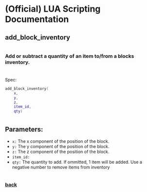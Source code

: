 
# (Official) LUA Scripting Documentation

## add_block_inventory
#
### Add or subtract a quantity of an item to/from a blocks inventory.
#
Spec:
```lua
add_block_inventory(
	x,
	y,
	z,
	item_id,
	qty)
```
#
## Parameters:
- `x:` The x component of the position of the block.
- `y:` The y component of the position of the block.
- `z:` The z component of the position of the block.
- `item_id:` 
- `qty:` The quantity to add. If ommitted, 1 item will be added. Use a negative number to remove items from inventory
#
### [back](../inventory)
